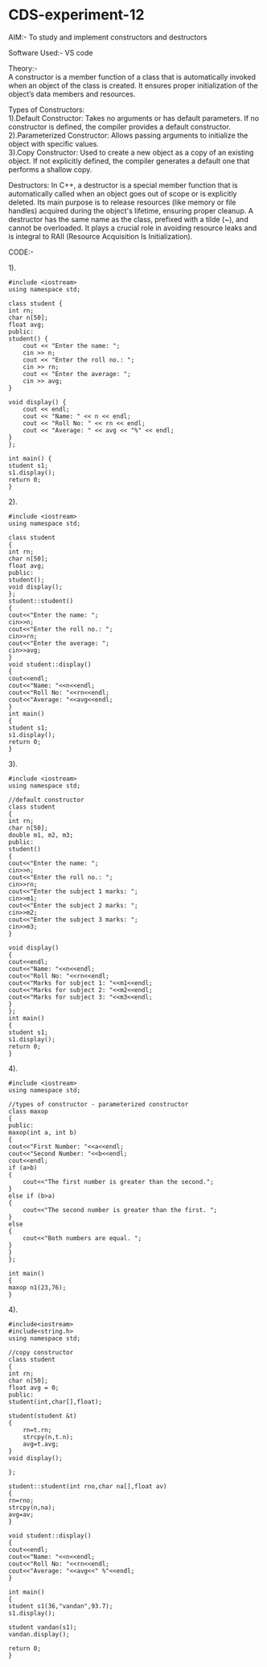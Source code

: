 # CDS-experiment-12

AIM:- To study and implement constructors and destructors<br>

Software Used:- VS code <br>

Theory:-<br>
A constructor is a member function of a class that is automatically invoked when an object of the class is created. It ensures proper initialization of the object’s data members and resources.<br>

Types of Constructors:<br>
1).Default Constructor: Takes no arguments or has default parameters. If no constructor is defined, the compiler provides a default constructor.<br>
2).Parameterized Constructor: Allows passing arguments to initialize the object with specific values.<br>
3).Copy Constructor: Used to create a new object as a copy of an existing object. If not explicitly defined, the compiler generates a default one that performs a shallow copy.<br>

Destructors: In C++, a destructor is a special member function that is automatically called when an object goes out of scope or is explicitly deleted. Its main purpose is to release resources (like memory or file handles) acquired during the object's lifetime, ensuring proper cleanup. A destructor has the same name as the class, prefixed with a tilde (~), and cannot be overloaded. It plays a crucial role in avoiding resource leaks and is integral to RAII (Resource Acquisition Is Initialization).<br>


CODE:-

1).<br>

    #include <iostream>
    using namespace std;

    class student {
    int rn;
    char n[50];
    float avg;
    public:
    student() {
        cout << "Enter the name: ";
        cin >> n;
        cout << "Enter the roll no.: ";
        cin >> rn;
        cout << "Enter the average: ";
        cin >> avg;
    }

    void display() {
        cout << endl;
        cout << "Name: " << n << endl;
        cout << "Roll No: " << rn << endl;
        cout << "Average: " << avg << "%" << endl;
    }
    };

    int main() {
    student s1;
    s1.display();
    return 0;
    }

2).<br>
    
    #include <iostream>
    using namespace std;

    class student
    {
    int rn;
    char n[50];
    float avg;
    public:
    student();
    void display();
    };
    student::student()
    {
    cout<<"Enter the name: ";
    cin>>n;
    cout<<"Enter the roll no.: ";
    cin>>rn;
    cout<<"Enter the average: ";
    cin>>avg;
    }
    void student::display()
    {
    cout<<endl;
    cout<<"Name: "<<n<<endl;
    cout<<"Roll No: "<<rn<<endl;
    cout<<"Average: "<<avg<<endl;
    }
    int main()
    {
    student s1;
    s1.display();
    return 0;
    }

3).<br>

    #include <iostream>
    using namespace std;

    //default constructor
    class student
    {
    int rn;
    char n[50];
    double m1, m2, m3;
    public:
    student()
    {
    cout<<"Enter the name: ";
    cin>>n;
    cout<<"Enter the roll no.: ";
    cin>>rn;
    cout<<"Enter the subject 1 marks: ";
    cin>>m1;
    cout<<"Enter the subject 2 marks: ";
    cin>>m2;
    cout<<"Enter the subject 3 marks: ";
    cin>>m3;
    }

    void display()
    {
    cout<<endl;
    cout<<"Name: "<<n<<endl;
    cout<<"Roll No: "<<rn<<endl;
    cout<<"Marks for subject 1: "<<m1<<endl;
    cout<<"Marks for subject 2: "<<m2<<endl;
    cout<<"Marks for subject 3: "<<m3<<endl;
    }
    };
    int main()
    {
    student s1;
    s1.display();
    return 0;
    }

4).<br>

    #include <iostream>
    using namespace std;

    //types of constructor - parameterized constructor
    class maxop
    {
    public:
    maxop(int a, int b)
    {
    cout<<"First Number: "<<a<<endl;
    cout<<"Second Number: "<<b<<endl;
    cout<<endl;
    if (a>b)
    {
        cout<<"The first number is greater than the second.";
    }
    else if (b>a)
    {
        cout<<"The second number is greater than the first. ";
    }
    else
    {
        cout<<"Both numbers are equal. ";
    }
    }
    };

    int main()
    {
    maxop n1(23,76);
    }

4).<br>

    #include<iostream>
    #include<string.h>
    using namespace std;

    //copy constructor
    class student
    {
    int rn;
    char n[50];
    float avg = 0;
    public:
    student(int,char[],float);

    student(student &t)
    {
        rn=t.rn;
        strcpy(n,t.n);
        avg=t.avg;
    }
    void display();

    };

    student::student(int rno,char na[],float av)
    {
    rn=rno;
    strcpy(n,na);
    avg=av;
    }

    void student::display()
    {
    cout<<endl;
    cout<<"Name: "<<n<<endl;
    cout<<"Roll No: "<<rn<<endl;
    cout<<"Average: "<<avg<<" %"<<endl;
    }

    int main()
    {
    student s1(36,"vandan",93.7);
    s1.display();

    student vandan(s1);
    vandan.display();

    return 0;
    }
    
